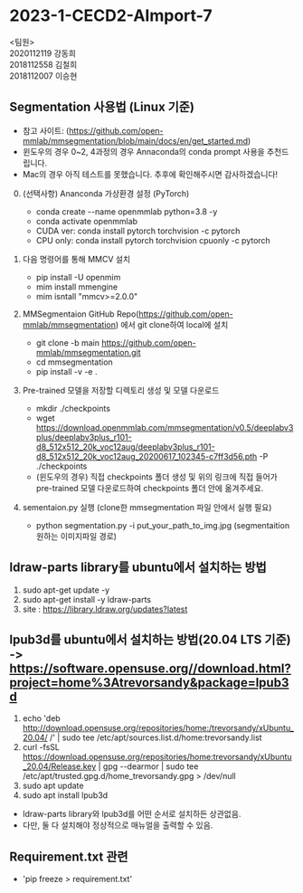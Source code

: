 # 2023-1-CECD2-AImport-7

<팀원>\
2020112119 강동희\
2018112558 김철희\
2018112007 이승현

## Segmentation 사용법 (Linux 기준)
- 참고 사이트: (https://github.com/open-mmlab/mmsegmentation/blob/main/docs/en/get_started.md)
- 윈도우의 경우 0~2, 4과정의 경우 Annaconda의 conda prompt 사용을 추천드립니다.
- Mac의 경우 아직 테스트를 못했습니다. 추후에 확인해주시면 감사하겠습니다!

0. (선택사항) Ananconda 가상환경 설정 (PyTorch)
    - conda create --name openmmlab python=3.8 -y
    - conda activate openmmlab
    - CUDA ver: conda install pytorch torchvision -c pytorch
    - CPU only: conda install pytorch torchvision cpuonly -c pytorch

1. 다음 명령어를 통해 MMCV 설치
    - pip install -U openmim
    - mim install mmengine
    - mim isntall "mmcv>=2.0.0"

2. MMSegmentaion GitHub Repo(https://github.com/open-mmlab/mmsegmentation) 에서 git clone하여 local에 설치
    - git clone -b main https://github.com/open-mmlab/mmsegmentation.git
    - cd mmsegmentation
    - pip install -v -e .

3. Pre-trained 모델을 저장할 디렉토리 생성 및 모델 다운로드
    - mkdir ./checkpoints
    - wget https://download.openmmlab.com/mmsegmentation/v0.5/deeplabv3plus/deeplabv3plus_r101-d8_512x512_20k_voc12aug/deeplabv3plus_r101-d8_512x512_20k_voc12aug_20200617_102345-c7ff3d56.pth -P ./checkpoints
    - (윈도우의 경우) 직접 checkpoints 폴더 생성 및 위의 링크에 직접 들어가 pre-trained 모델 다운로드하여 checkpoints 폴더 안에 옮겨주세요.

4. sementaion.py 실행 (clone한 mmsegmentation 파일 안에서 실행 필요)
    - python segmentation.py -i put_your_path_to_img.jpg (segmentaition 원하는 이미지파일 경로)
  

## ldraw-parts library를 ubuntu에서 설치하는 방법
  1. sudo apt-get update -y
  2. sudo apt-get install -y ldraw-parts
  3. site : https://library.ldraw.org/updates?latest
     
## lpub3d를 ubuntu에서 설치하는 방법(20.04 LTS 기준) ->  https://software.opensuse.org//download.html?project=home%3Atrevorsandy&package=lpub3d  
  1. echo 'deb http://download.opensuse.org/repositories/home:/trevorsandy/xUbuntu_20.04/ /' | sudo tee /etc/apt/sources.list.d/home:trevorsandy.list
  2. curl -fsSL https://download.opensuse.org/repositories/home:trevorsandy/xUbuntu_20.04/Release.key | gpg --dearmor | sudo tee /etc/apt/trusted.gpg.d/home_trevorsandy.gpg > /dev/null
  3. sudo apt update
  4. sudo apt install lpub3d

- ldraw-parts library와 lpub3d를 어떤 순서로 설치하든 상관없음.
- 다만, 둘 다 설치해야 정상적으로 매뉴얼을 출력할 수 있음.

## Requirement.txt 관련
- 'pip freeze > requirement.txt'

